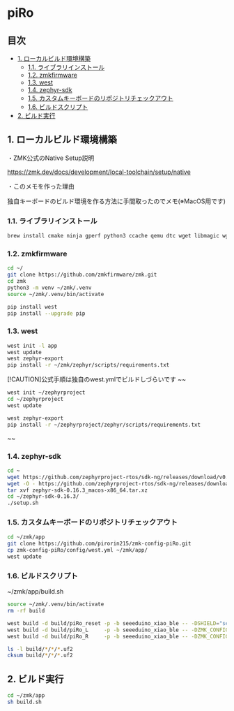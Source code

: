 # piRo

## 目次
  - [1. ローカルビルド環境構築](#1-ローカルビルド環境構築)
    - [1.1. ライブラリインストール](#11-ライブラリインストール)
    - [1.2. zmkfirmware](#12-zmkfirmware)
    - [1.3. west](#13-west)
    - [1.4. zephyr-sdk](#14-zephyr-sdk)
    - [1.5. カスタムキーボードのリポジトリチェックアウト](#15-カスタムキーボードのリポジトリチェックアウト)
    - [1.6. ビルドスクリプト](#16-ビルドスクリプト)
  - [2. ビルド実行](#2-ビルド実行)

## 1. ローカルビルド環境構築

・ZMK公式のNative Setup説明

https://zmk.dev/docs/development/local-toolchain/setup/native

・このメモを作った理由

独自キーボードのビルド環境を作る方法に手間取ったのでメモ(※MacOS用です)

### 1.1. ライブラリインストール
``` bash
brew install cmake ninja gperf python3 ccache qemu dtc wget libmagic wget
```

### 1.2. zmkfirmware

``` bash
cd ~/
git clone https://github.com/zmkfirmware/zmk.git
cd zmk
python3 -m venv ~/zmk/.venv
source ~/zmk/.venv/bin/activate
```

``` bash
pip install west
pip install --upgrade pip
```

### 1.3. west

``` bash
west init -l app
west update
west zephyr-export
pip install -r ~/zmk/zephyr/scripts/requirements.txt
```

[!CAUTION]公式手順は独自のwest.ymlでビルドしづらいです
~~ 
``` bash
west init ~/zephyrproject 
cd ~/zephyrproject
west update

west zephyr-export
pip install -r ~/zephyrproject/zephyr/scripts/requirements.txt
```
~~ 

### 1.4. zephyr-sdk
``` bash
cd ~
wget https://github.com/zephyrproject-rtos/sdk-ng/releases/download/v0.16.3/zephyr-sdk-0.16.3_macos-x86_64.tar.xz
wget -O - https://github.com/zephyrproject-rtos/sdk-ng/releases/download/v0.16.3/sha256.sum | shasum --check --ignore-missing
tar xvf zephyr-sdk-0.16.3_macos-x86_64.tar.xz
cd ~/zephyr-sdk-0.16.3/
./setup.sh
```

### 1.5. カスタムキーボードのリポジトリチェックアウト
``` bash
cd ~/zmk/app
git clone https://github.com/pirorin215/zmk-config-piRo.git
cp zmk-config-piRo/config/west.yml ~/zmk/app/
west update
```

### 1.6. ビルドスクリプト

~/zmk/app/build.sh

``` bash
source ~/zmk/.venv/bin/activate
rm -rf build

west build -d build/piRo_reset -p -b seeeduino_xiao_ble -- -DSHIELD="settings_reset"
west build -d build/piRo_L     -p -b seeeduino_xiao_ble -- -DZMK_CONFIG="$HOME/zmk/app/zmk-config-piRo/config/" -DSHIELD="piRo_L rgbled_adapter"
west build -d build/piRo_R     -p -b seeeduino_xiao_ble -- -DZMK_CONFIG="$HOME/zmk/app/zmk-config-piRo/config/" -DSHIELD="piRo_R rgbled_adapter"

ls -l build/*/*/*.uf2
cksum build/*/*/*.uf2
```

## 2. ビルド実行

``` bash
cd ~/zmk/app
sh build.sh
```
